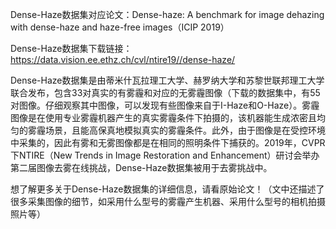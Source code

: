 Dense-Haze数据集对应论文：Dense-haze: A benchmark for image dehazing with dense-haze and haze-free images（ICIP 2019）

Dense-Haze数据集下载链接：https://data.vision.ee.ethz.ch/cvl/ntire19//dense-haze/

Dense-Haze数据集是由蒂米什瓦拉理工大学、赫罗纳大学和苏黎世联邦理工大学联合发布，包含33对真实的有雾霾和对应的无雾霾图像（下载的数据集中，有55对图像。仔细观察其中图像，可以发现有些图像来自于I-Haze和O-Haze）。雾霾图像是在使用专业雾霾机器产生的真实雾霾条件下拍摄的，该机器能生成浓密且均匀的雾霾场景，且能高保真地模拟真实的雾霾条件。此外，由于图像是在受控环境中采集的，因此有雾和无雾图像都是在相同的照明条件下捕获的。2019年，CVPR下NTIRE（New Trends in Image Restoration and Enhancement）研讨会举办第二届图像去雾在线挑战，Dense-Haze数据集被用于去雾挑战中。

想了解更多关于Dense-Haze数据集的详细信息，请看原始论文！（文中还描述了很多采集图像的细节，如采用什么型号的雾霾产生机器、采用什么型号的相机拍摄照片等）
